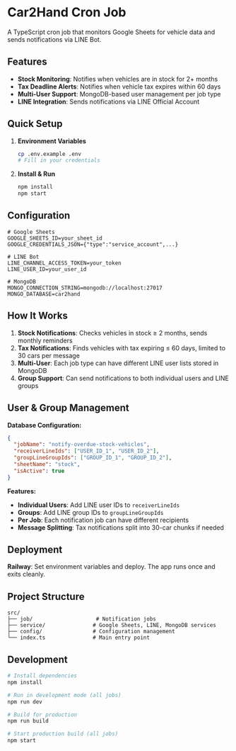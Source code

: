 # Car2Hand Cron Job

A TypeScript cron job that monitors Google Sheets for vehicle data and sends notifications via LINE Bot.

## Features

- **Stock Monitoring**: Notifies when vehicles are in stock for 2+ months
- **Tax Deadline Alerts**: Notifies when vehicle tax expires within 60 days
- **Multi-User Support**: MongoDB-based user management per job type
- **LINE Integration**: Sends notifications via LINE Official Account

## Quick Setup

1. **Environment Variables**

   ```bash
   cp .env.example .env
   # Fill in your credentials
   ```

2. **Install & Run**
   ```bash
   npm install
   npm start
   ```

## Configuration

```env
# Google Sheets
GOOGLE_SHEETS_ID=your_sheet_id
GOOGLE_CREDENTIALS_JSON={"type":"service_account",...}

# LINE Bot
LINE_CHANNEL_ACCESS_TOKEN=your_token
LINE_USER_ID=your_user_id

# MongoDB
MONGO_CONNECTION_STRING=mongodb://localhost:27017
MONGO_DATABASE=car2hand
```

## How It Works

1. **Stock Notifications**: Checks vehicles in stock ≥ 2 months, sends monthly reminders
2. **Tax Notifications**: Finds vehicles with tax expiring ≤ 60 days, limited to 30 cars per message
3. **Multi-User**: Each job type can have different LINE user lists stored in MongoDB
4. **Group Support**: Can send notifications to both individual users and LINE groups

## User & Group Management

**Database Configuration:**

```json
{
  "jobName": "notify-overdue-stock-vehicles",
  "receiverLineIds": ["USER_ID_1", "USER_ID_2"],
  "groupLineGroupIds": ["GROUP_ID_1", "GROUP_ID_2"],
  "sheetName": "stock",
  "isActive": true
}
```

**Features:**

- **Individual Users**: Add LINE user IDs to `receiverLineIds`
- **Groups**: Add LINE group IDs to `groupLineGroupIds`
- **Per Job**: Each notification job can have different recipients
- **Message Splitting**: Tax notifications split into 30-car chunks if needed

## Deployment

**Railway**: Set environment variables and deploy. The app runs once and exits cleanly.

## Project Structure

```
src/
├── job/                    # Notification jobs
├── service/               # Google Sheets, LINE, MongoDB services
├── config/                # Configuration management
└── index.ts               # Main entry point
```

## Development

```bash
# Install dependencies
npm install

# Run in development mode (all jobs)
npm run dev

# Build for production
npm run build

# Start production build (all jobs)
npm start
```
